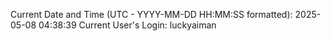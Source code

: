 Current Date and Time (UTC - YYYY-MM-DD HH:MM:SS formatted): 2025-05-08 04:38:39
Current User's Login: luckyaiman

